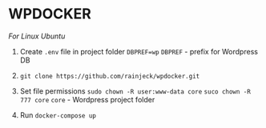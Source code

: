 # WPDOCKER

*For Linux Ubuntu*

1. Create `.env` file in project folder
	`DBPREF=wp`
	`DBPREF` - prefix for Wordpress DB

2. `git clone https://github.com/rainjeck/wpdocker.git`

3. Set file permissions
	`sudo chown -R user:www-data core`
	`suco chown -R 777 core`
	`core` - Wordpress project folder

4. Run `docker-compose up`